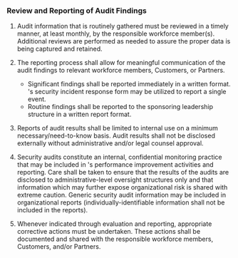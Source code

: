 ### Review and Reporting of Audit Findings

1. Audit information that is routinely gathered must be reviewed in a timely
   manner, at least monthly, by the responsible workforce member(s).
   Additional reviews are performed as needed to assure the proper data is being
   captured and retained.

2. The reporting process shall allow for meaningful communication of the audit
   findings to relevant workforce members, Customers, or Partners.

    * Significant findings shall be reported immediately in a written format.
      's security incident response form may be utilized to report a
      single event.
    * Routine findings shall be reported to the sponsoring leadership structure
      in a written report format.

3. Reports of audit results shall be limited to internal use on a minimum
   necessary/need-to-know basis. Audit results shall not be disclosed externally
   without administrative and/or legal counsel approval.

4. Security audits constitute an internal, confidential monitoring practice that
   may be included in 's performance improvement activities and
   reporting. Care shall be taken to ensure that the results of the audits are
   disclosed to administrative-level oversight structures only and that
   information which may further expose organizational risk is shared with
   extreme caution. Generic security audit information may be included in
   organizational reports (individually-identifiable information shall not be
   included in the reports).

5. Whenever indicated through evaluation and reporting, appropriate corrective
   actions must be undertaken. These actions shall be documented and shared with
   the responsible workforce members, Customers, and/or Partners.
